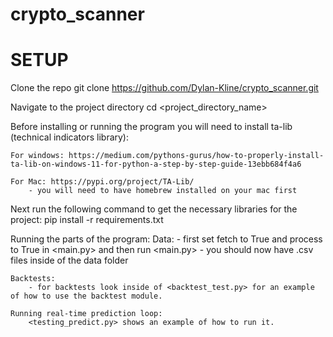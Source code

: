 # crypto_scanner

# SETUP

Clone the repo
git clone https://github.com/Dylan-Kline/crypto_scanner.git

Navigate to the project directory
cd <project_directory_name>

Before installing or running the program you will need to install ta-lib (technical indicators library):

    For windows: https://medium.com/pythons-gurus/how-to-properly-install-ta-lib-on-windows-11-for-python-a-step-by-step-guide-13ebb684f4a6

    For Mac: https://pypi.org/project/TA-Lib/
        - you will need to have homebrew installed on your mac first

Next run the following command to get the necessary libraries for the project:
    pip install -r requirements.txt

Running the parts of the program:
    Data:
        - first set fetch to True and process to True in <main.py> and then run <main.py>
        - you should now have .csv files inside of the data folder

    Backtests:
        - for backtests look inside of <backtest_test.py> for an example of how to use the backtest module.

    Running real-time prediction loop:
        <testing_predict.py> shows an example of how to run it.



